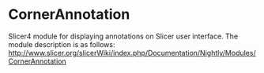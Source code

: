 CornerAnnotation
================

Slicer4 module for displaying annotations on Slicer user interface. The module description is as follows: http://www.slicer.org/slicerWiki/index.php/Documentation/Nightly/Modules/CornerAnnotation
